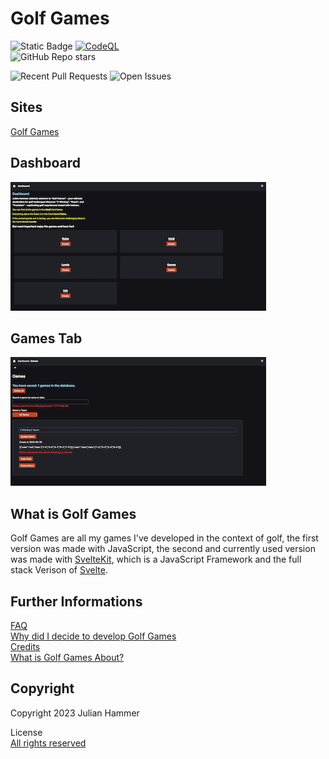 # Golf Games

![Static Badge](https://img.shields.io/badge/License-All_Rights_Reserved-red)
[![CodeQL](https://github.com/MoinJulian/Golf/actions/workflows/github-code-scanning/codeql/badge.svg?branch=main)](https://github.com/MoinJulian/Golf/actions/workflows/github-code-scanning/codeql)  
![GitHub Repo stars](https://img.shields.io/github/stars/MoinJulian/Golf)

![Recent Pull Requests](https://img.shields.io/github/issues-pr/moinjulian/golf)
![Open Issues](https://img.shields.io/github/issues-raw/moinjulian/golf)

## Sites

[Golf Games](https://golf.moinjulian.com)

## Dashboard

![Dashboard](./images/dashboard.png)

## Games Tab

![Games Tab](./images/games.png)

## What is Golf Games

Golf Games are all my games I've developed in the context of golf, the first version was
made with JavaScript, the second and currently used version was made with [SvelteKit](https://kit.svelte.dev),
which is a JavaScript Framework and the full stack Verison of [Svelte](https://svelte.dev).

## Further Informations

[FAQ](./readme/FAQ.md)  
[Why did I decide to develop Golf Games](./readme/why-did-I-decide-to-develop-golf-games.md)  
[Credits](./readme/Credits.md)  
[What is Golf Games About?](./readme/What-is-Golf-Games-about.md)

## Copyright

Copyright 2023 Julian Hammer

License  
[All rights reserved](/LICENSE.md)

